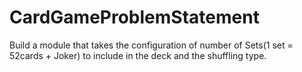 # CardGameProblemStatement
Build a module that takes the configuration of number of Sets(1 set = 52cards + Joker) to include in the deck and the shuffling type.
